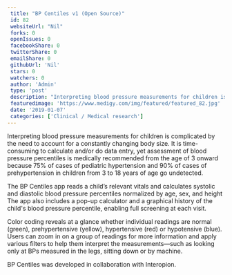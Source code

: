 ```yaml
--- 
 title: "BP Centiles v1 (Open Source)" 
 id: 82  
 websiteUrl: "Nil" 
 forks: 0 
 openIssues: 0  
 facebookShare: 0  
 twitterShare: 0  
 emailShare: 0  
 githubUrl: 'Nil'
 stars: 0 
 watchers: 0 
 author: 'Admin' 
 type: 'post' 
 description: "Interpreting blood pressure measurements for children is complicated by the need to account for a constantly changing body size It is time-consuming t"
 featuredimage: 'https://www.medigy.com/img/featured/featured_82.jpg' 
 date: '2019-01-07'
 categories: ['Clinical / Medical research']
---
```

<div><div>Interpreting blood pressure measurements for children is complicated by the need to account for a constantly changing body size. It is time-consuming to calculate and/or do data entry, yet assessment of blood pressure percentiles is medically recommended from the age of 3 onward because 75% of cases of pediatric hypertension and 90% of cases of prehypertension in children from 3 to 18 years of age go undetected.

The BP Centiles app reads a child’s relevant vitals and calculates systolic and diastolic blood pressure percentiles normalized by age, sex, and height The app also includes a pop-up calculator and a graphical history of the child's blood pressure percentile, enabling full screening at each visit.

Color coding reveals at a glance whether individual readings are normal (green), prehypertensive (yellow), hypertensive (red) or hypotensive (blue). Users can zoom in on a group of readings for more information and apply various filters to help them interpret the measurements—such as looking only at BPs measured in the legs, sitting down or by machine.

BP Centiles was developed in collaboration with Interopion.

</div></div><div></div>